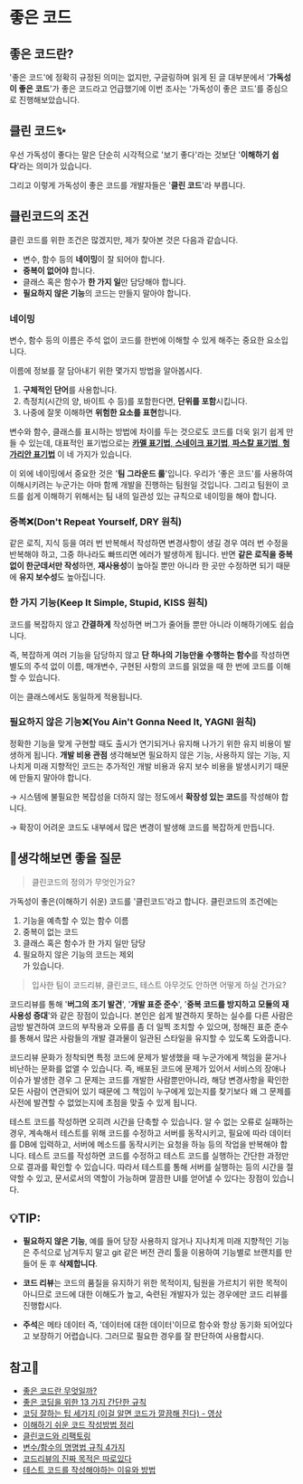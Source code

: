 # 좋은 코드


## 좋은 코드란?

 '좋은 코드'에 정확히 규정된 의미는 없지만, 구글링하며 읽게 된  글 대부분에서 '**가독성이 좋은 코드**'가 좋은 코드라고 언급했기에 이번 조사는 '가독성이 좋은 코드'를 중심으로 진행해보았습니다.

## 클린 코드✨

 우선 가독성이 좋다는 말은 단순히 시각적으로 '보기 좋다'라는 것보단 '**이해하기 쉽다**'라는 의미가 있습니다.

 그리고 이렇게 가독성이 좋은 코드를 개발자들은 '**클린 코드**'라 부릅니다.

## 클린코드의 조건

 클린 코드를 위한 조건은 많겠지만, 제가 찾아본 것은 다음과 같습니다.

- 변수, 함수 등의 **네이밍**이 잘 되어야 합니다.
- **중복이 없어야** 합니다.
- 클래스 혹은 함수가 **한 가지 일**만 담당해야 합니다.
- **필요하지 않은 기능**의 코드는 만들지 말아야 합니다.

### 네이밍

 변수, 함수 등의 이름은 주석 없이 코드를 한번에 이해할 수 있게 해주는 중요한 요소입니다. 

 이름에 정보를 잘 담아내기 위한 몇가지 방법을 알아봅시다. 

1. **구체적인 단어**를 사용합니다.
2. 측정치(시간의 양, 바이트 수 등)를 포함한다면, **단위를 포함**시킵니다. 
3. 나중에 잘못 이해하면 **위험한 요소를 표현**합니다.

 변수와 함수, 클래스를 표시하는 방법에 차이를 두는 것으로도 코드를 더욱 읽기 쉽게 만들 수 있는데, 대표적인 표기법으로는 [**카멜 표기법**, **스네이크 표기법**, **파스칼 표기법**, **헝가리안 표기법**](https://salix97.tistory.com/7) 이 네 가지가 있습니다.

 이 외에 네이밍에서 중요한 것은 '**팀 그라운드 룰**'입니다. 우리가 '좋은 코드'를 사용하여 이해시키려는 누군가는 아마 함께 개발을 진행하는 팀원일 것입니다. 그리고 팀원이 코드를 쉽게 이해하기 위해서는 팀 내의 일관성 있는 규칙으로 네이밍을 해야 합니다.

### 중복❌(Don't Repeat Yourself, DRY 원칙)

 같은 로직, 지식 등을 여러 번 반복해서 작성하면 변경사항이 생길 경우 여러 번 수정을 반복해야 하고, 그중 하나라도 빠뜨리면 에러가 발생하게 됩니다. 반면 **같은 로직을 중복 없이 한군데서만 작성**하면, **재사용성**이 높아질 뿐만 아니라 한 곳만 수정하면 되기 때문에 **유지 보수성**도 높아집니다.

### 한 가지 기능(Keep It Simple, Stupid, KISS 원칙)

 코드를 복잡하지 않고 **간결하게** 작성하면 버그가 줄어들 뿐만 아니라 이해하기에도 쉽습니다.

 즉, 복잡하게 여러 기능을 담당하지 않고 **단 하나의 기능만을 수행하는 함수**를 작성하면 별도의 주석 없이 이름, 매개변수, 구현된 사항의 코드를 읽었을 때 한 번에 코드를 이해할 수 있습니다.

 이는 클래스에서도 동일하게 적용됩니다.

 ### 필요하지 않은 기능❌(You Ain't Gonna Need It, YAGNI 원칙)

 정확한 기능을 맞게 구현할 때도 출시가 연기되거나 유지해 나가기 위한 유지 비용이 발생하게 됩니다. **개발 비용 관점** 생각해보면 필요하지 않은 기능, 사용하지 않는 기능, 지나치게 미래 지향적인 코드는 추가적인 개발 비용과 유지 보수 비용을 발생시키기 때문에 만들지 말아야 합니다.

   → 시스템에 불필요한 복잡성을 더하지 않는 정도에서 **확장성 있는 코드**를 작성해야 합니다.

   → 확장이 어려운 코드도 내부에서 많은 변경이 발생해 코드를 복잡하게 만듭니다.

## 💭생각해보면 좋을 질문

> 클린코드의 정의가 무엇인가요?

가독성이 좋은(이해하기 쉬운) 코드를 '클린코드'라고 합니다. 클린코드의 조건에는 
   1. 기능을 예측할 수 있는 함수 이름
   2. 중복이 없는 코드
   3. 클래스 혹은 함수가 한 가지 일만 담당
   4. 필요하지 않은 기능의 코드는 제외<br>
   가 있습니다.

> 입사한 팀이 코드리뷰, 클린코드, 테스트 아무것도 안하면 어떻게 하실 건가요?

코드리뷰를 통해 '**버그의 조기 발견**', '**개발 표준 준수**', '**중복 코드를 방지하고 모듈의 재사용성 증대**'와 같은 장점이 있습니다. 본인은 쉽게 발견하지 못하는 실수를 다른 사람은 금방 발견하여 코드의 부작용과 오류를 좀 더 일찍 조치할 수 있으며, 정해진 표준 준수를 통해서 많은 사람들의 개발 결과물이 일관된 스타일을 유지할 수 있도록 도와줍니다. 

코드리뷰 문화가 정착되면 특정 코드에 문제가 발생했을 때 누군가에게 책임을 묻거나 비난하는 문화를 없앨 수 있습니다. 즉, 배포된 코드에 문제가 있어서 서비스의 장애나 이슈가 발생한 경우 그 문제는 코드를 개발한 사람뿐만아니라, 해당 변경사항을 확인한 모든 사람이 연관되어 있기 때문에 그 책임이 누구에게 있는지를 찾기보다 왜 그 문제를 사전에 발견할 수 없었는지에 초점을 맞출 수 있게 됩니다.

테스트 코드를 작성하면 오히려 시간을 단축할 수 있습니다. 알 수 없는 오류로 실패하는 경우, 계속해서 테스트를 위해 코드를 수정하고 서버를 동작시키고, 필요에 따라 데이터를 DB에 입력하고, 서버에 메소드를 동작시키는 요청을 하능 등의 작업을 반복해야 합니다. 테스트 코드를 작성하면 코드를 수정하고 테스트 코드를 실행하는 간단한 과정만으로 결과를 확인할 수 있습니다. 따라서 테스트를 통해 서버를 실행하는 등의 시간을 절약할 수 있고, 문서로서의 역할이 가능하며 깔끔한 UI를 얻어낼 수 있다는 장점이 있습니다.

## 💡TIP:

- **필요하지 않은 기능**, 예를 들어 당장 사용하지 않거나 지나치게 미래 지향적인 기능은 주석으로 남겨두지 말고 git 같은 버전 관리 툴을 이용하여 기능별로 브랜치를 만들어 둔 후 **삭제합니다**.

- **코드 리뷰**는 코드의 품질을 유지하기 위한 목적이지, 팀원을 가르치기 위한 목적이 아니므로 코드에 대한 이해도가 높고, 숙련된 개발자가 있는 경우에만 코드 리뷰를 진행합시다.
- **주석**은 메타 데이터 즉, '데이터에 대한 데이터'이므로 함수와 항상 동기화 되어있다고 보장하기 어렵습니다. 그러므로 필요한 경우를 잘 판단하여 사용합시다.

## 참고🔗

- [좋은 코드란 무엇일까?](https://jbee.io/etc/what-is-good-code/)
- [좋은 코딩을 위한 13 가지 간단한 규칙](https://mingrammer.com/translation-13-simple-rules-for-good-coding/)
- [코딩 잘하는 팁 세가지 (이걸 알면 코드가 깔끔해 진다) - 영상](https://youtu.be/jafa3cqoAVM)
- [이해하기 쉬운 코드 작성방법 정리](https://chodragon9.github.io/blog/easy-code/#%EC%9D%B4%EC%A0%9C-%EB%B3%B8%EB%A1%A0%EC%9C%BC%EB%A1%9C-%EB%93%A4%EC%96%B4%EA%B0%80%EA%B2%A0%EC%8A%B5%EB%8B%88%EB%8B%A4)
- [클린코드와 리팩토링](https://gyoogle.dev/blog/computer-science/software-engineering/Clean%20Code%20&%20Refactoring.html)
- [변수/함수의 명명법 규칙 4가지](https://salix97.tistory.com/7)
- [코드리뷰의 진짜 목적은 따로있다](https://blog.logi-spot.com/%EC%BD%94%EB%93%9C%EB%A6%AC%EB%B7%B0%EC%9D%98-%EC%A7%84%EC%A7%9C-%EB%AA%A9%EC%A0%81%EC%9D%80-%EB%94%B0%EB%A1%9C%EC%9E%88%EB%8B%A4/)
- [테스트 코드를 작성해야하는 이유와 방법](https://galid1.tistory.com/783)